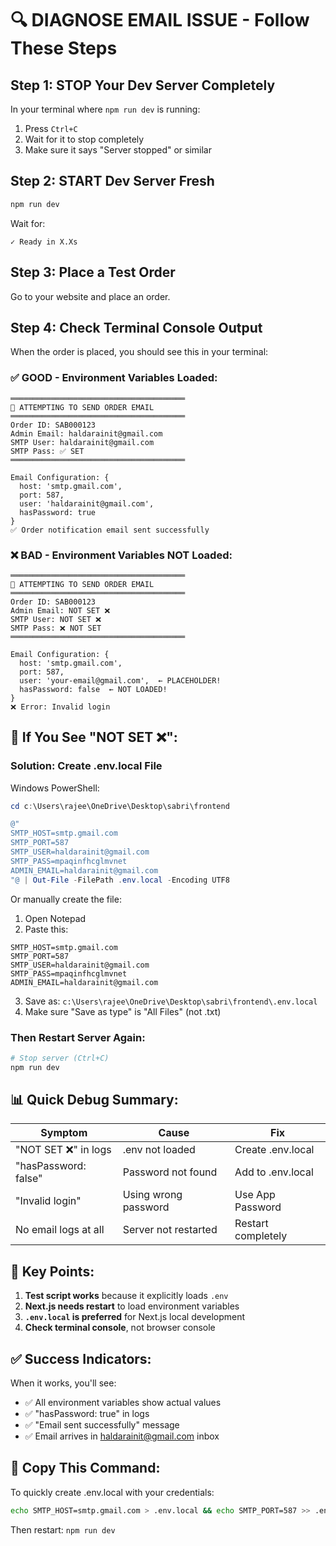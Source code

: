 # 🔍 DIAGNOSE EMAIL ISSUE - Follow These Steps

## Step 1: STOP Your Dev Server Completely

In your terminal where `npm run dev` is running:
1. Press `Ctrl+C`
2. Wait for it to stop completely
3. Make sure it says "Server stopped" or similar

## Step 2: START Dev Server Fresh

```bash
npm run dev
```

Wait for:
```
✓ Ready in X.Xs
```

## Step 3: Place a Test Order

Go to your website and place an order.

## Step 4: Check Terminal Console Output

When the order is placed, you should see this in your terminal:

### ✅ GOOD - Environment Variables Loaded:
```
═══════════════════════════════════════
📧 ATTEMPTING TO SEND ORDER EMAIL
═══════════════════════════════════════
Order ID: SAB000123
Admin Email: haldarainit@gmail.com
SMTP User: haldarainit@gmail.com
SMTP Pass: ✅ SET
═══════════════════════════════════════

Email Configuration: {
  host: 'smtp.gmail.com',
  port: 587,
  user: 'haldarainit@gmail.com',
  hasPassword: true
}
✅ Order notification email sent successfully
```

### ❌ BAD - Environment Variables NOT Loaded:
```
═══════════════════════════════════════
📧 ATTEMPTING TO SEND ORDER EMAIL
═══════════════════════════════════════
Order ID: SAB000123
Admin Email: NOT SET ❌
SMTP User: NOT SET ❌
SMTP Pass: ❌ NOT SET
═══════════════════════════════════════

Email Configuration: {
  host: 'smtp.gmail.com',
  port: 587,
  user: 'your-email@gmail.com',  ← PLACEHOLDER!
  hasPassword: false  ← NOT LOADED!
}
❌ Error: Invalid login
```

## 🔧 If You See "NOT SET ❌":

### Solution: Create .env.local File

Windows PowerShell:
```powershell
cd c:\Users\rajee\OneDrive\Desktop\sabri\frontend

@"
SMTP_HOST=smtp.gmail.com
SMTP_PORT=587
SMTP_USER=haldarainit@gmail.com
SMTP_PASS=mpaqinfhcglmvnet
ADMIN_EMAIL=haldarainit@gmail.com
"@ | Out-File -FilePath .env.local -Encoding UTF8
```

Or manually create the file:
1. Open Notepad
2. Paste this:
```
SMTP_HOST=smtp.gmail.com
SMTP_PORT=587
SMTP_USER=haldarainit@gmail.com
SMTP_PASS=mpaqinfhcglmvnet
ADMIN_EMAIL=haldarainit@gmail.com
```
3. Save as: `c:\Users\rajee\OneDrive\Desktop\sabri\frontend\.env.local`
4. Make sure "Save as type" is "All Files" (not .txt)

### Then Restart Server Again:

```bash
# Stop server (Ctrl+C)
npm run dev
```

## 📊 Quick Debug Summary:

| Symptom | Cause | Fix |
|---------|-------|-----|
| "NOT SET ❌" in logs | .env not loaded | Create .env.local |
| "hasPassword: false" | Password not found | Add to .env.local |
| "Invalid login" | Using wrong password | Use App Password |
| No email logs at all | Server not restarted | Restart completely |

## 🎯 Key Points:

1. **Test script works** because it explicitly loads `.env`
2. **Next.js needs restart** to load environment variables
3. **`.env.local` is preferred** for Next.js local development
4. **Check terminal console**, not browser console

## ✅ Success Indicators:

When it works, you'll see:
- ✅ All environment variables show actual values
- ✅ "hasPassword: true" in logs
- ✅ "Email sent successfully" message
- ✅ Email arrives in haldarainit@gmail.com inbox

## 📝 Copy This Command:

To quickly create .env.local with your credentials:

```bash
echo SMTP_HOST=smtp.gmail.com > .env.local && echo SMTP_PORT=587 >> .env.local && echo SMTP_USER=haldarainit@gmail.com >> .env.local && echo SMTP_PASS=mpaqinfhcglmvnet >> .env.local && echo ADMIN_EMAIL=haldarainit@gmail.com >> .env.local
```

Then restart: `npm run dev`
